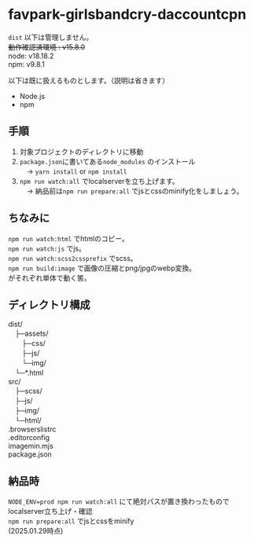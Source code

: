 # favpark-girlsbandcry-daccountcpn
`dist` 以下は管理しません。  
~~動作確認済環境 : v15.8.0~~  
node: v18.18.2  
npm: v9.8.1  

以下は既に扱えるものとします。（説明は省きます）  
- Node.js  
- npm  

## 手順
1. 対象プロジェクトのディレクトリに移動  
2. `package.json`に書いてある`node_modules` のインストール  
　-> `yarn install` or `npm install`  
3. `npm run watch:all` でlocalserverを立ち上げます。  
　-> 納品前は`npm run prepare:all` でjsとcssのminify化をしましょう。  

## ちなみに  
`npm run watch:html` でhtmlのコピー。  
`npm run watch:js` でjs。  
`npm run watch:scss2cssprefix` でscss。  
`npm run build:image` で画像の圧縮とpng/jpgのwebp変換。  
がそれぞれ単体で動く筈。  

## ディレクトリ構成  
dist/  
　├─assets/  
　　├─css/  
　　├─js/  
　　└─img/  
　└─*.html  
src/  
　├─scss/  
　├─js/  
　├─img/  
　└─html/  
.browserslistrc  
.editorconfig  
imagemin.mjs  
package.json  

## 納品時  
`NODE_ENV=prod npm run watch:all` にて絶対パスが置き換わったものでlocalserver立ち上げ・確認  
`npm run prepare:all` でjsとcssをminify  
(2025.01.29時点)
